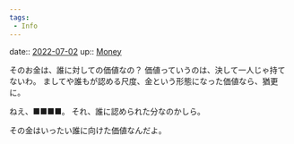 ```yaml
---
tags:
 - Info
---
```


date:: [2022-07-02](Daily_Note/2022-07-02.md)
up:: [Money](../Bar/Novel/Topics/Money.md)

そのお金は、誰に対しての価値なの？
価値っていうのは、決して一人じゃ持てないわ。
ましてや誰もが認める尺度、金という形態になった価値なら、猶更に。

ねえ、■■■■。
それ、誰に認められた分なのかしら。

その金はいったい誰に向けた価値なんだよ。